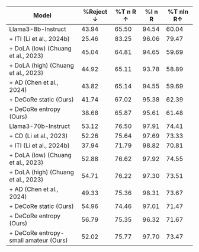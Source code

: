 | Model | %Reject ↓ | %T n R ↑ | %I n R | %T nIn R↑ |
| --- | --- | --- | --- | --- |
| Llama3-8b-Instruct | 43.94 | 65.50 | 94.54 | 60.04 |
| + ITI (Li et al., 2024b) | 25.46 | 83.25 | 96.06 | 79.47 |
| + DoLA (low) (Chuang et al., 2023) | 45.04 | 64.81 | 94.65 | 59.69 |
| + DoLA (high) (Chuang et al., 2023) | 44.92 | 65.11 | 93.78 | 58.89 |
| + AD (Chen et al., 2024) | 43.82 | 65.14 | 94.55 | 59.69 |
| + DeCoRe static (Ours) | 41.74 | 67.02 | 95.38 | 62.39 |
| + DeCoRe entropy (Ours) | 38.68 | 65.87 | 95.61 | 61.48 |
| Llama3-70b-Instruct | 53.12 | 76.50 | 97.91 | 74.41 |
| + CD (Li et al., 2023) | 52.26 | 75.64 | 97.69 | 73.33 |
| + ITI (Li et al., 2024b) | 37.94 | 71.79 | 98.82 | 70.81 |
| + DoLA (low) (Chuang et al., 2023) | 52.88 | 76.62 | 97.92 | 74.55 |
| + DoLA (high) (Chuang et al., 2023) | 54.71 | 76.22 | 97.30 | 73.51 |
| + AD (Chen et al., 2024) | 49.33 | 75.36 | 98.31 | 73.67 |
| + DeCoRe static (Ours) | 54.96 | 74.46 | 97.01 | 71.47 |
| + DeCoRe entropy (Ours) | 56.79 | 75.35 | 96.32 | 71.67 |
| + DeCoRe entropy-small amateur (Ours) | 52.02 | 75.77 | 97.70 | 73.47 |
